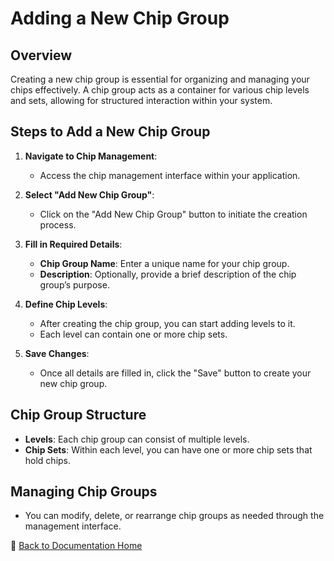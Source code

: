 # Adding a New Chip Group

## Overview
   Creating a new chip group is essential for organizing and managing your chips effectively. A chip group acts as a container for various chip levels and sets, allowing for structured interaction within your system.

## Steps to Add a New Chip Group

1. **Navigate to Chip Management**:
   - Access the chip management interface within your application.

2. **Select "Add New Chip Group"**:
   - Click on the "Add New Chip Group" button to initiate the creation process.

3. **Fill in Required Details**:
   - **Chip Group Name**: Enter a unique name for your chip group.
   - **Description**: Optionally, provide a brief description of the chip group’s purpose.

4. **Define Chip Levels**:
   - After creating the chip group, you can start adding levels to it.
   - Each level can contain one or more chip sets.

5. **Save Changes**:
   - Once all details are filled in, click the "Save" button to create your new chip group.

## Chip Group Structure
- **Levels**: Each chip group can consist of multiple levels.
- **Chip Sets**: Within each level, you can have one or more chip sets that hold chips.

## Managing Chip Groups
- You can modify, delete, or rearrange chip groups as needed through the management interface.




📌 [Back to Documentation Home](01_index.md)